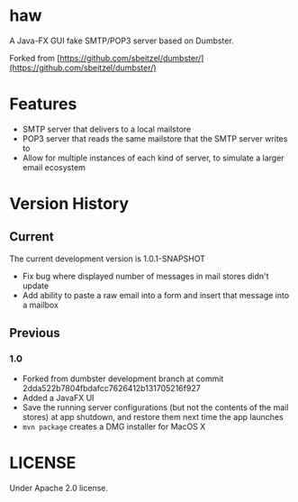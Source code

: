haw
===
A Java-FX GUI fake SMTP/POP3 server based on Dumbster.

Forked from [https://github.com/sbeitzel/dumbster/](https://github.com/sbeitzel/dumbster/)

Features
===
 * SMTP server that delivers to a local mailstore
 * POP3 server that reads the same mailstore that the SMTP server writes to
 * Allow for multiple instances of each kind of server, to simulate a larger email ecosystem
 
Version History
===
## Current
The current development version is 1.0.1-SNAPSHOT
 * Fix bug where displayed number of messages in mail stores didn't update
 * Add ability to paste a raw email into a form and insert that message into a mailbox


## Previous
### 1.0
 * Forked from dumbster development branch at commit 2dda522b7804fbdafcc7626412b131705216f927
 * Added a JavaFX UI
 * Save the running server configurations (but not the contents of the mail stores) at app shutdown, and restore them next time the app launches
 * `mvn package` creates a DMG installer for MacOS X
 

LICENSE
===
Under Apache 2.0 license.